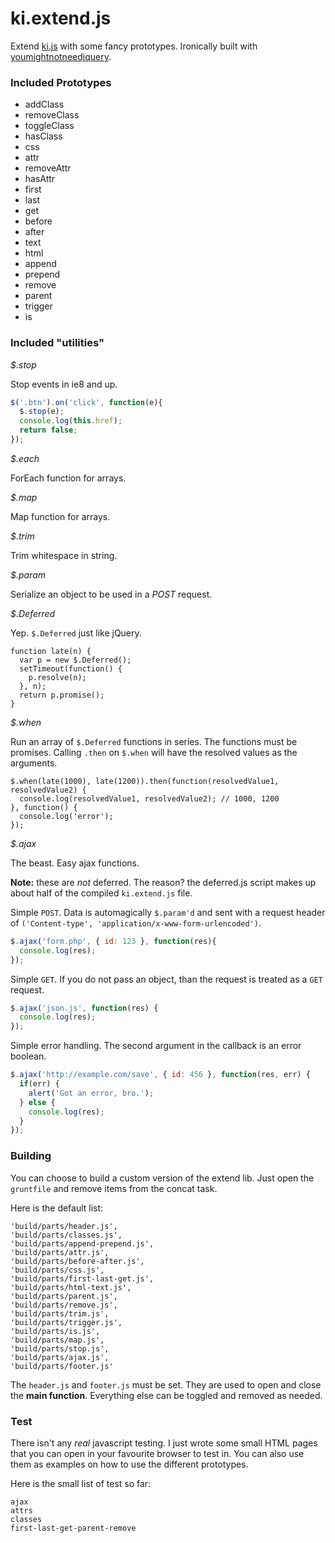 ki.extend.js
============

Extend [ki.js](https://github.com/dciccale/ki.js) with some fancy prototypes. Ironically built with [youmightnotneedjquery](http://youmightnotneedjquery.com/).

### Included Prototypes

* addClass
* removeClass
* toggleClass
* hasClass
* css
* attr
* removeAttr
* hasAttr
* first
* last
* get
* before
* after
* text
* html
* append
* prepend
* remove
* parent
* trigger
* is

### Included "utilities"

*$.stop*

Stop events in ie8 and up.

```javascript
$('.btn').on('click', function(e){
  $.stop(e);
  console.log(this.href);
  return false;
});
```

*$.each*

ForEach function for arrays.

*$.map*

Map function for arrays.

*$.trim*

Trim whitespace in string.

*$.param*

Serialize an object to be used in a *POST* request.

*$.Deferred*

Yep. `$.Deferred` just like jQuery.

```
function late(n) {
  var p = new $.Deferred();
  setTimeout(function() {
    p.resolve(n);
  }, n);
  return p.promise();
}
```

*$.when*

Run an array of `$.Deferred` functions in series. The functions must be promises. Calling `.then` on `$.when` will have the resolved values as the arguments.

```
$.when(late(1000), late(1200)).then(function(resolvedValue1, resolvedValue2) {
  console.log(resolvedValue1, resolvedValue2); // 1000, 1200
}, function() {
  console.log('error');
});
```

*$.ajax*

The beast. Easy ajax functions.

**Note:** these are *not* deferred. The reason? the deferred.js script makes up about half of the compiled `ki.extend.js` file.

Simple `POST`. Data is automagically `$.param'd` and sent with a request header of `('Content-type', 'application/x-www-form-urlencoded')`.

```javascript
$.ajax('form.php', { id: 123 }, function(res){
  console.log(res);
});
```

Simple `GET`. If you do not pass an object, than the request is treated as a `GET` request.

```javascript
$.ajax('json.js', function(res) {
  console.log(res);
});
```

Simple error handling. The second argument in the callback is an error boolean.

```javascript
$.ajax('http://example.com/save', { id: 456 }, function(res, err) {
  if(err) {
    alert('Got an error, bro.');
  } else {
    console.log(res);
  }
});
```

### Building

You can choose to build a custom version of the extend lib. Just open the `gruntfile` and remove items from the concat task.

Here is the default list:

```
'build/parts/header.js',
'build/parts/classes.js',
'build/parts/append-prepend.js',
'build/parts/attr.js',
'build/parts/before-after.js',
'build/parts/css.js',
'build/parts/first-last-get.js',
'build/parts/html-text.js',
'build/parts/parent.js',
'build/parts/remove.js',
'build/parts/trim.js',
'build/parts/trigger.js',
'build/parts/is.js',
'build/parts/map.js',
'build/parts/stop.js',
'build/parts/ajax.js',
'build/parts/footer.js'
```

The `header.js` and `footer.js` must be set. They are used to open and close the **main function**. Everything else can be toggled and removed as needed.

### Test

There isn't any *real* javascript testing. I just wrote some small HTML pages that you can open in your favourite browser to test in. You can also use them as examples on how to use the different prototypes.

Here is the small list of test so far:

```
ajax
attrs
classes
first-last-get-parent-remove
```
